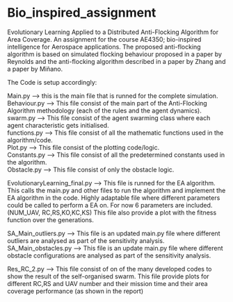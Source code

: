 # Bio_inspired_assignment
Evolutionary Learning Applied to a Distributed Anti-Flocking Algorithm for Area Coverage. An assignment for the course AE4350; bio-inspired intelligence for Aerospace applications. The proposed anti-flocking algorithm is based on simulated flocking behaviour proposed in a paper by Reynolds and the anti-flocking algorithm described in a paper by Zhang and a paper by Miñano. 


The Code is setup accordingly:

Main.py --> this is the main file that is runned for the complete simulation.     
Behaviour.py --> This file consist of the main part of the Anti-Flocking Algorithm methodology (each of the rules and the agent dynamics).    
swarm.py --> This file consist of the agent swarming class where each agent characteristic gets initialised.    
functions.py --> This file consist of all the mathematic functions used in the algorithm/code.    
Plot.py --> This file consist of the plotting code/logic.     
Constants.py --> This file consist of all the predetermined constants used in the algorithm.     
Obstacle.py --> This file consist of only the obstacle logic.     

EvolutionaryLearning_final.py --> This file is runned for the EA algorithm. This calls the main.py and other files to run the algorithm and implement the EA algorithm in the code. Highly adaptable file where different parameters could be called to perform a EA on. For now 6 parameters are included. (NUM_UAV, RC,RS,KO,KC,KS) This file also provide a plot with the fitness function over the generations.

SA_Main_outliers.py --> This file is an updated main.py file where different outliers are analysed as part of the sensitivity analysis.
SA_Main_obstacles.py --> This file is an update main.py file where different obstacle configurations are analysed as part of the sensitivity analysis.

Res_RC_2.py --> This file consist of on of the many developed codes to show the result of the self-organised swarm. This file provide plots for different RC,RS and UAV number and their mission time and their area coverage performance (as shown in the report)

